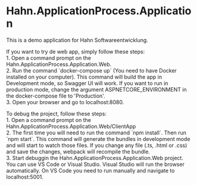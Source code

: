 # Hahn.ApplicationProcess.Application

<p>This is a demo application for Hahn Softwareentwicklung.</p>

<p>If you want to try de web app, simply follow these steps:<br>
1. Open a command prompt on the Hahn.ApplicationProcess.Application.Web.<br>
2. Run the command `docker-compose up` (You need to have Docker installed on your computer). This command will build the app in Development mode, so Swagger UI will work. If you want to run in production mode, change the argument ASPNETCORE_ENVIRONMENT in the docker-compose file to 'Production'.<br>
3. Open your browser and go to localhost:8080.<br>
</p>

<p>To debug the project, follow these steps:<br>
1. Open a command prompt on the Hahn.ApplicationProcess.Application.Web/ClientApp<br>
2. The first time you will need to run the command `npm install`. Then run `npm start`. This command will generate the bundles in development mode and will start to watch those files. If you change any file (.ts, .html or .css) and save the changes, webpack will recompile the bundle.<br>
3. Start debuggin the Hahn.ApplicationProcess.Application.Web project. You can use VS Code or Visual Studio. Visual Studio will run the browser automatically. On VS Code you need to run manually and navigate to localhost:5001.<br>
</p>
